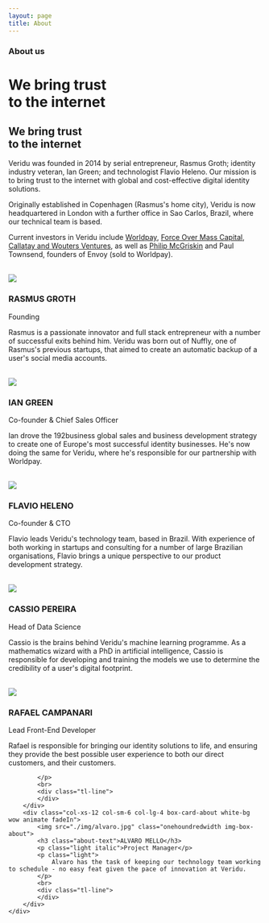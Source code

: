```yaml
---
layout: page
title: About
---
```

<div class="container-fluid">
    <div class="row">
        <div class="col-xs-12 col-sm-12 col-lg-12 box darkblue-bg wow animate fadeIn">
            <div class="row article-header-content">    
                <div class="col-xs-12 col-sm-12 col-lg-12">
                    <div class="divider-4"></div>
                    <h3 class="visible-xs visible-sm visible-md visible-lg white">
                        About us</h3>
                    <h1 class="hidden-xs visible-sm visible-md visible-lg thin white">
                        We bring trust<br> 
                        to the internet
                    </h1>
                    <h2 class="hidden-sm hidden-md hidden-lg thin white">
                        We bring trust<br> 
                        to the internet
                    </h2>
                </div>
            </div>
        </div>
    </div>
</div>

<div class="container-fluid">
    <div class="row">
        <div class="col-xs-12 col-sm-12 col-lg-12 box box-text-about white-bg wow animate fadeIn">
            <div class="tl-line">
            </div>
            <div class="row">
                <div class="col-xs-12 col-sm-12 col-lg-12">
                    <div class="row">
                        <div class="col-xs-12 col-sm-4 col-lg-4">
                            <p class="light">
                                Veridu was founded in 2014 by serial entrepreneur, Rasmus Groth; identity industry veteran, Ian Green; and technologist Flavio Heleno. Our mission is to bring trust to the internet with global and cost-effective digital identity solutions.
                            </p>
                        </div>
                        <div class="col-xs-12 col-sm-4 col-lg-4">
                            <p class="light">
                                Originally established in Copenhagen (Rasmus's home city), Veridu is now headquartered in London with a further office in Sao Carlos, Brazil, where our technical team is based.
                            </p>
                        </div>
                        <div class="col-xs-12 col-sm-4 col-lg-4">
                            <p class="light">
                                Current investors in Veridu include <a onclick="trackOutboundLink(this); return true;" target="_blank"  href="http://www.worldpay.com">Worldpay</a>, <a onclick="trackOutboundLink(this); return true;" target="_blank"  href="http://www.fomcap.com">Force Over Mass Capital</a>, <a onclick="trackOutboundLink(this); return true;" target="_blank"  href="http://www.finextra.com/resources/fullsolns.aspx?companyid=3166"> Callatay and Wouters Ventures</a>, as well as <a onclick="trackOutboundLink(this); return true;" target="_blank"  href="https://www.youtube.com/watch?v=yBWM_tEhttw">Philip McGriskin</a> and Paul Townsend, founders of Envoy (sold to Worldpay).
                            </p>
                            <br>
                        </div>
                    </div>
                </div>
            </div>
        </div>
    </div>
</div>

<div class="container-fluid divider">
    <div class="row">
        <div class="col-xs-12 col-sm-6 col-lg-4 box-card-about white-bg wow animate fadeIn">
            <img src="./img/rasmus.jpg" class="onehoundredwidth img-box-about">
            <h3 class="about-text">RASMUS GROTH</h3>
            <p class="light italic">Founding</p>
            <p class="light">
                Rasmus is a passionate innovator and full stack entrepreneur with a number of successful exits behind him. Veridu was born out of Nuffly, one of Rasmus's previous startups, that aimed to create an automatic backup of a user's social media accounts.
            </p>
            <br>
            <div class="tl-line">
            </div>
        </div>
        <div class="col-xs-12 col-sm-6 col-lg-4 box-card-about white-bg wow animate fadeIn">
            <img src="./img/ian.jpg" class="onehoundredwidth img-box-about">
            <h3 class="about-text">IAN GREEN</h3>
            <p class="light italic">Co-founder & Chief Sales Officer</p>
            <p class="light">
                Ian drove the 192business global sales and business development strategy to create one of Europe's most successful identity businesses. He's now doing the same for Veridu, where he's responsible for our partnership with Worldpay.
            </p>
            <br>
            <div class="tl-line">
            </div>
        </div>
        <div class="col-xs-12 col-sm-6 col-lg-4 box-card-about white-bg wow animate fadeIn">
            <img src="./img/flavio.jpg" class="onehoundredwidth img-box-about">
            <h3 class="about-text">FLAVIO HELENO</h3>
            <p class="light italic">Co-founder & CTO</p>
            <p class="light">
                Flavio leads Veridu's technology team, based in Brazil. With experience of both working in startups and consulting for a number of large Brazilian organisations, Flavio brings a unique perspective to our product development strategy.
            </p>
            <br>
            <div class="tl-line">
            </div>
        </div>
        <div class="col-xs-12 col-sm-6 col-lg-4 box-card-about white-bg wow animate fadeIn">
            <img src="./img/cassio.jpg" class="onehoundredwidth img-box-about">
            <h3 class="about-text">CASSIO PEREIRA</h3>
            <p class="light italic">Head of Data Science</p>
            <p class="light">
                Cassio is the brains behind Veridu's machine learning programme. As a mathematics wizard with a PhD in artificial intelligence, Cassio is responsible for developing and training the models we use to determine the credibility of a user's digital footprint.
            </p>
            <br>
            <div class="tl-line">
            </div>
        </div>
        <div class="col-xs-12 col-sm-6 col-lg-4 box-card-about white-bg wow animate fadeIn">
            <img src="./img/rafael.jpg" class="onehoundredwidth img-box-about">
            <h3 class="about-text">RAFAEL CAMPANARI</h3>
            <p class="light italic">Lead Front-End Developer</p>
            <p class="light">
                Rafael is responsible for bringing our identity solutions to life, and ensuring they provide the best possible user experience to both our direct customers, and their customers.

            </p>
            <br>
            <div class="tl-line">
            </div>
        </div>
        <div class="col-xs-12 col-sm-6 col-lg-4 box-card-about white-bg wow animate fadeIn">
            <img src="./img/alvaro.jpg" class="onehoundredwidth img-box-about">
            <h3 class="about-text">ALVARO MELLO</h3>
            <p class="light italic">Project Manager</p>
            <p class="light">
                Alvaro has the task of keeping our technology team working to schedule - no easy feat given the pace of innovation at Veridu.
            </p>
            <br>
            <div class="tl-line">
            </div>
        </div>
    </div>
</div>

